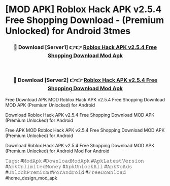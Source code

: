 # [MOD APK] Roblox Hack APK v2.5.4 Free Shopping Download - (Premium Unlocked) for Android 3tmes



<div align="center">
<h3>🔴 Download [Server1] 👉👉 <a href="https://momento.my/?title=Roblox_Hack_APK_v2.5.4_Free_Shopping_Download">Roblox Hack APK v2.5.4 Free Shopping Download Mod Apk</a></h3><br>

<h3>🔴 Download [Server2] 👉👉 <a href="https://momento.my/?title=Roblox_Hack_APK_v2.5.4_Free_Shopping_Download">Roblox Hack APK v2.5.4 Free Shopping Download Mod Apk</a></h3>
</div>



Free Download APK MOD Roblox Hack APK v2.5.4 Free Shopping Download MOD APK (Premium Unlocked) for Android

Download Roblox Hack APK v2.5.4 Free Shopping Download MOD APK (Premium Unlocked) for Android

Free APK MOD Roblox Hack APK v2.5.4 Free Shopping Download MOD APK (Premium Unlocked) for Android

Download Roblox Hack APK v2.5.4 Free Shopping Download MOD APK (Premium Unlocked) for Android Mod For Android

𝚃𝚊𝚐𝚜: #𝙼𝚘𝚍𝙰𝚙𝚔 #𝙳𝚘𝚠𝚗𝚕𝚘𝚊𝚍𝙼𝚘𝚍𝙰𝚙𝚔 #𝙰𝚙𝚔𝙻𝚊𝚝𝚎𝚜𝚝𝚅𝚎𝚛𝚜𝚒𝚘𝚗 #𝙰𝚙𝚔𝚄𝚗𝚕𝚒𝚖𝚒𝚝𝚎𝚍𝙼𝚘𝚗𝚎𝚢 #𝙰𝚙𝚔𝚄𝚗𝚕𝚘𝚌𝚔𝙰𝚕𝚕 #𝙰𝚙𝚔𝙽𝚘𝙰𝚍𝚜 #𝚄𝚗𝚕𝚘𝚌𝚔𝙿𝚛𝚎𝚖𝚒𝚞𝚖 #𝙵𝚘𝚛𝙰𝚗𝚍𝚛𝚘𝚒𝚍 #𝙵𝚛𝚎𝚎𝙳𝚘𝚠𝚗𝚕𝚘𝚊𝚍 #home_design_mod_apk
